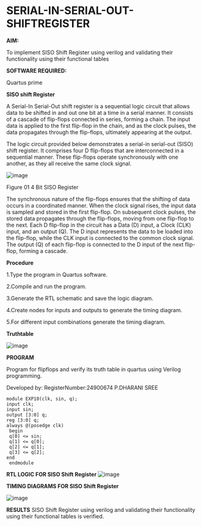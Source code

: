 # SERIAL-IN-SERIAL-OUT-SHIFTREGISTER

**AIM:**

To implement  SISO Shift Register using verilog and validating their functionality using their functional tables

**SOFTWARE REQUIRED:**

Quartus prime


**SISO shift Register**

A Serial-In Serial-Out shift register is a sequential logic circuit that allows data to be shifted in and out one bit at a time in a serial manner. It consists of a cascade of flip-flops connected in series, forming a chain. The input data is applied to the first flip-flop in the chain, and as the clock pulses, the data propagates through the flip-flops, ultimately appearing at the output.

The logic circuit provided below demonstrates a serial-in serial-out (SISO) shift register. It comprises four D flip-flops that are interconnected in a sequential manner. These flip-flops operate synchronously with one another, as they all receive the same clock signal.

![image](https://github.com/naavaneetha/SERIAL-IN-SERIAL-OUT-SHIFTREGISTER/assets/154305477/e81c4072-37f9-46c6-8145-566764b74c3a)

Figure 01 4 Bit SISO Register

The synchronous nature of the flip-flops ensures that the shifting of data occurs in a coordinated manner. When the clock signal rises, the input data is sampled and stored in the first flip-flop. On subsequent clock pulses, the stored data propagates through the flip-flops, moving from one flip-flop to the next.
Each D flip-flop in the circuit has a Data (D) input, a Clock (CLK) input, and an output (Q). The D input represents the data to be loaded into the flip-flop, while the CLK input is connected to the common clock signal. The output (Q) of each flip-flop is connected to the D input of the next flip-flop, forming a cascade.

**Procedure**

1.Type the program in Quartus software.

2.Compile and run the program.

3.Generate the RTL schematic and save the logic diagram.

4.Create nodes for inputs and outputs to generate the timing diagram.

5.For different input combinations generate the timing diagram.


**Truthtable**

![image](https://github.com/user-attachments/assets/dca19bc0-5e5a-4272-baab-79434b6a1e30)


**PROGRAM**

 Program for flipflops and verify its truth table in quartus using Verilog programming.

Developed by: RegisterNumber:24900674 P.DHARANI SREE

```
module EXP10(clk, sin, q);
input clk;
input sin;
output [3:0] q;
reg [3:0] q;
always @(posedge clk)
 begin
 q[0] <= sin;
 q[1] <= q[0];
 q[2] <= q[1];
 q[3] <= q[2];
end
 endmodule
```

**RTL LOGIC FOR SISO Shift Register**
![image](https://github.com/user-attachments/assets/3c26e6fa-50ff-463c-a7b0-371fedfff8ab)

**TIMING DIAGRAMS FOR SISO Shift Register**

![image](https://github.com/user-attachments/assets/acae0bad-6f18-4c90-abe3-9bfb9badb25a)

**RESULTS**
SISO Shift Register using verilog and validating their functionality using their functional tables is verified.
